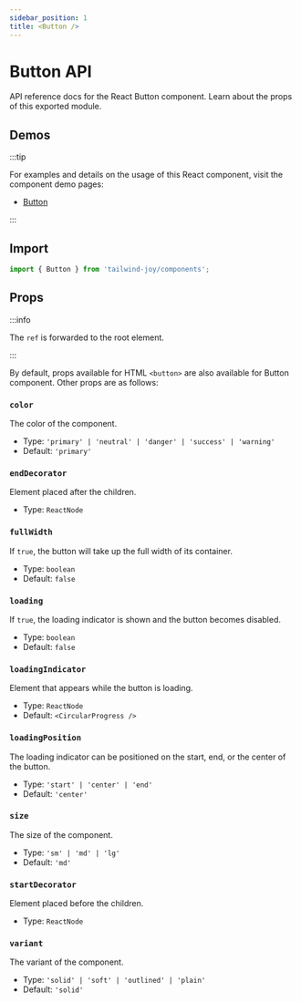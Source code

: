 ```yaml
---
sidebar_position: 1
title: <Button />
---
```


# Button API

API reference docs for the React Button component. Learn about the props of this exported module.

## Demos

:::tip

For examples and details on the usage of this React component, visit the component demo pages:

- [Button](../components/button)

:::

## Import

```jsx
import { Button } from 'tailwind-joy/components';
```

## Props

:::info

The `ref` is forwarded to the root element.

:::

By default, props available for HTML `<button>` are also available for Button component. Other props are as follows:

### `color`

The color of the component.

- Type: `'primary' | 'neutral' | 'danger' | 'success' | 'warning'`
- Default: `'primary'`

### `endDecorator`

Element placed after the children.

- Type: `ReactNode`

### `fullWidth`

If `true`, the button will take up the full width of its container.

- Type: `boolean`
- Default: `false`

### `loading`

If `true`, the loading indicator is shown and the button becomes disabled.

- Type: `boolean`
- Default: `false`

### `loadingIndicator`

Element that appears while the button is loading.

- Type: `ReactNode`
- Default: `<CircularProgress />`

### `loadingPosition`

The loading indicator can be positioned on the start, end, or the center of the button.

- Type: `'start' | 'center' | 'end'`
- Default: `'center'`

### `size`

The size of the component.

- Type: `'sm' | 'md' | 'lg'`
- Default: `'md'`

### `startDecorator`

Element placed before the children.

- Type: `ReactNode`

### `variant`

The variant of the component.

- Type: `'solid' | 'soft' | 'outlined' | 'plain'`
- Default: `'solid'`
